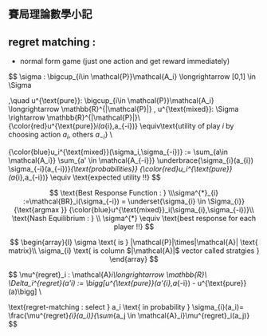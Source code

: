 ## 賽局理論數學小記

## regret matching :

- normal form game (just one action and get reward immediately)

$$
\sigma : \bigcup_{i\in \mathcal{P}}\mathcal{A_i} \longrightarrow [0,1] \in \Sigma 

,\quad u^{\text{pure}}: \bigcup_{i\in \mathcal{P}}\mathcal{A_i} \longrightarrow \mathbb{R}^{|\mathcal{P}|} , u^{\text{mixed}}: \Sigma \rightarrow \mathbb{R}^{|\mathcal{P}|}\\ 
{\color{red}u^{\text{pure}}_i(a_{i},a_{-i})} \equiv\text{utility of play $i$ by choosing action $a_{i}$, others $a_{-i}$} \\

 
{\color{blue}u_i^{\text{mixed}}(\sigma_i,\sigma_{-i})} := \sum_{a\in \mathcal{A_i}} \sum_{a' \in \mathcal{A_{-i}}} \underbrace{\sigma_{i}(a_{i}) \sigma_{-i}(a_{-i})}_{\text{probabilities}} {\color{red}u_i^{\text{pure}}(a_{i},a_{-i})} \equiv \text{expected utility !!}
$$


$$
\text{Best Response Function :  } \\\sigma^{*}_{i} :=\mathcal{BR}_i(\sigma_{-i}) = \underset{\sigma_{i} \in \Sigma_{i}}  {\text{argmax }} {\color{blue}u^{\text{mixed}}_i(\sigma_{i},\sigma_{-i})}\\
\text{Nash Equilibrium : } \\
\sigma^{*} \equiv \text{best response for each player !!}
$$



$$
\begin{array}{l}
\sigma \text{ is } |\mathcal{P}|\times|\mathcal{A}| \text{ matrix}\\
\sigma_{i} \text{ is column $|\mathcal{A}|$ vector called stratgies } 
\end{array}
$$

$$
\mu^{regret}_i :  \mathcal{A}_i\longrightarrow \mathbb{R}\\
\Delta_i^{regret}(a'_i) := \bigg[u^{\text{pure}}(a'_{i},a_{-i}) - u^{\text{pure}}(a)\bigg] \\

\text{regret-matching : select } a_i  \text{ in probability } \sigma_{i}(a_i)= \frac{\mu^{regret}_{i}(a_i)}{\sum_{a_j \in \mathcal{A}_i}\mu^{regret}_i(a_j)}
$$




